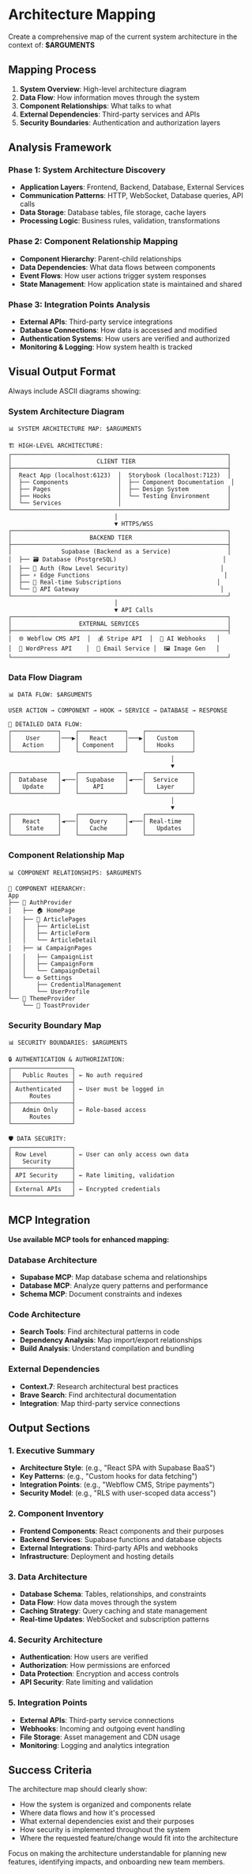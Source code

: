 # Architecture Mapping

Create a comprehensive map of the current system architecture in the context of: **$ARGUMENTS**

## Mapping Process

1. **System Overview**: High-level architecture diagram
2. **Data Flow**: How information moves through the system
3. **Component Relationships**: What talks to what
4. **External Dependencies**: Third-party services and APIs
5. **Security Boundaries**: Authentication and authorization layers

## Analysis Framework

### Phase 1: System Architecture Discovery
- **Application Layers**: Frontend, Backend, Database, External Services
- **Communication Patterns**: HTTP, WebSocket, Database queries, API calls
- **Data Storage**: Database tables, file storage, cache layers
- **Processing Logic**: Business rules, validation, transformations

### Phase 2: Component Relationship Mapping
- **Component Hierarchy**: Parent-child relationships
- **Data Dependencies**: What data flows between components
- **Event Flows**: How user actions trigger system responses
- **State Management**: How application state is maintained and shared

### Phase 3: Integration Points Analysis
- **External APIs**: Third-party service integrations
- **Database Connections**: How data is accessed and modified
- **Authentication Systems**: How users are verified and authorized
- **Monitoring & Logging**: How system health is tracked

## Visual Output Format

Always include ASCII diagrams showing:

### System Architecture Diagram
```
📊 SYSTEM ARCHITECTURE MAP: $ARGUMENTS

🏗️ HIGH-LEVEL ARCHITECTURE:
┌─────────────────────────────────────────────────────────────┐
│                        CLIENT TIER                          │
├─────────────────────────────────────────────────────────────┤
│  React App (localhost:6123)  │  Storybook (localhost:7123)  │
│  ├── Components              │  ├── Component Documentation  │
│  ├── Pages                   │  ├── Design System           │
│  ├── Hooks                   │  └── Testing Environment     │
│  └── Services                │                              │
└─────────────────────────────────────────────────────────────┘
                              │
                              ▼ HTTPS/WSS
┌─────────────────────────────────────────────────────────────┐
│                      BACKEND TIER                           │
├─────────────────────────────────────────────────────────────┤
│              Supabase (Backend as a Service)                │
│  ├── 🗃️ Database (PostgreSQL)                              │
│  ├── 🔐 Auth (Row Level Security)                          │
│  ├── ⚡ Edge Functions                                      │
│  ├── 📡 Real-time Subscriptions                           │
│  └── 🔧 API Gateway                                        │
└─────────────────────────────────────────────────────────────┘
                              │
                              ▼ API Calls
┌─────────────────────────────────────────────────────────────┐
│                   EXTERNAL SERVICES                         │
├─────────────────────────────────────────────────────────────┤
│  🌐 Webflow CMS API  │  💰 Stripe API  │  🤖 AI Webhooks   │
│  🔗 WordPress API    │  📧 Email Service │  🖼️ Image Gen   │
└─────────────────────────────────────────────────────────────┘
```

### Data Flow Diagram
```
📊 DATA FLOW: $ARGUMENTS

USER ACTION → COMPONENT → HOOK → SERVICE → DATABASE → RESPONSE

🔄 DETAILED DATA FLOW:
┌─────────────┐    ┌─────────────┐    ┌─────────────┐
│    User     │───▶│   React     │───▶│   Custom    │
│   Action    │    │ Component   │    │   Hooks     │
└─────────────┘    └─────────────┘    └─────────────┘
                                              │
                                              ▼
┌─────────────┐    ┌─────────────┐    ┌─────────────┐
│  Database   │◄───│  Supabase   │◄───│  Service    │
│   Update    │    │    API      │    │   Layer     │
└─────────────┘    └─────────────┘    └─────────────┘
                                              │
                                              ▼
┌─────────────┐    ┌─────────────┐    ┌─────────────┐
│   React     │◄───│   Query     │◄───│ Real-time   │
│    State    │    │   Cache     │    │   Updates   │
└─────────────┘    └─────────────┘    └─────────────┘
```

### Component Relationship Map
```
📊 COMPONENT RELATIONSHIPS: $ARGUMENTS

🎯 COMPONENT HIERARCHY:
App
├── 🔐 AuthProvider
│   ├── 🏠 HomePage
│   ├── 📝 ArticlePages
│   │   ├── ArticleList
│   │   ├── ArticleForm
│   │   └── ArticleDetail
│   ├── 📊 CampaignPages
│   │   ├── CampaignList
│   │   ├── CampaignForm
│   │   └── CampaignDetail
│   └── ⚙️ Settings
│       ├── CredentialManagement
│       └── UserProfile
└── 🎨 ThemeProvider
    └── 🍞 ToastProvider
```

### Security Boundary Map
```
📊 SECURITY BOUNDARIES: $ARGUMENTS

🔒 AUTHENTICATION & AUTHORIZATION:
┌─────────────────┐
│   Public Routes │ ← No auth required
├─────────────────┤
│ Authenticated   │ ← User must be logged in
│     Routes      │
├─────────────────┤
│   Admin Only    │ ← Role-based access
│     Routes      │
└─────────────────┘

🛡️ DATA SECURITY:
┌─────────────────┐
│ Row Level       │ ← User can only access own data
│   Security      │
├─────────────────┤
│ API Security    │ ← Rate limiting, validation
├─────────────────┤
│ External APIs   │ ← Encrypted credentials
└─────────────────┘
```

## MCP Integration

**Use available MCP tools for enhanced mapping:**

### Database Architecture
- **Supabase MCP**: Map database schema and relationships
- **Database MCP**: Analyze query patterns and performance
- **Schema MCP**: Document constraints and indexes

### Code Architecture
- **Search Tools**: Find architectural patterns in code
- **Dependency Analysis**: Map import/export relationships
- **Build Analysis**: Understand compilation and bundling

### External Dependencies
- **Context.7**: Research architectural best practices
- **Brave Search**: Find architectural documentation
- **Integration**: Map third-party service connections

## Output Sections

### 1. Executive Summary
- **Architecture Style**: (e.g., "React SPA with Supabase BaaS")
- **Key Patterns**: (e.g., "Custom hooks for data fetching")
- **Integration Points**: (e.g., "Webflow CMS, Stripe payments")
- **Security Model**: (e.g., "RLS with user-scoped data access")

### 2. Component Inventory
- **Frontend Components**: React components and their purposes
- **Backend Services**: Supabase functions and database objects
- **External Integrations**: Third-party APIs and webhooks
- **Infrastructure**: Deployment and hosting details

### 3. Data Architecture
- **Database Schema**: Tables, relationships, and constraints
- **Data Flow**: How data moves through the system
- **Caching Strategy**: Query caching and state management
- **Real-time Updates**: WebSocket and subscription patterns

### 4. Security Architecture
- **Authentication**: How users are verified
- **Authorization**: How permissions are enforced
- **Data Protection**: Encryption and access controls
- **API Security**: Rate limiting and validation

### 5. Integration Points
- **External APIs**: Third-party service connections
- **Webhooks**: Incoming and outgoing event handling
- **File Storage**: Asset management and CDN usage
- **Monitoring**: Logging and analytics integration

## Success Criteria

The architecture map should clearly show:
- How the system is organized and components relate
- Where data flows and how it's processed
- What external dependencies exist and their purposes
- How security is implemented throughout the system
- Where the requested feature/change would fit into the architecture

Focus on making the architecture understandable for planning new features, identifying impacts, and onboarding new team members.